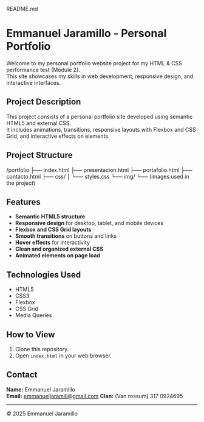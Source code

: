 README.md

# Emmanuel Jaramillo - Personal Portfolio

Welcome to my personal portfolio website project for my HTML & CSS performance test (Module 2).  
This site showcases my skills in web development, responsive design, and interactive interfaces.

##  Project Description

This project consists of a personal portfolio site developed using semantic HTML5 and external CSS.  
It includes animations, transitions, responsive layouts with Flexbox and CSS Grid, and interactive effects on elements.

## Project Structure

/portfolio ├── index.html ├── presentacion.html ├── portafolio.html ├── contacto.html ├── css/ │    └── styles.css └── img/ └── (images used in the project)

## Features

- **Semantic HTML5 structure**
- **Responsive design** for desktop, tablet, and mobile devices
- **Flexbox and CSS Grid layouts**
- **Smooth transitions** on buttons and links
- **Hover effects** for interactivity
- **Clean and organized external CSS**
- **Animated elements on page load**

## Technologies Used

- HTML5
- CSS3
- Flexbox
- CSS Grid
- Media Queries

## How to View

1. Clone this repository.
2. Open `index.html` in your web browser.

## Contact

**Name:** Emmanuel Jaramillo  
**Email:** emmanueljaramill@gmail.com 
**Clan:** (Van rossum)
317 0924695

---

© 2025 Emmanuel Jaramillo
